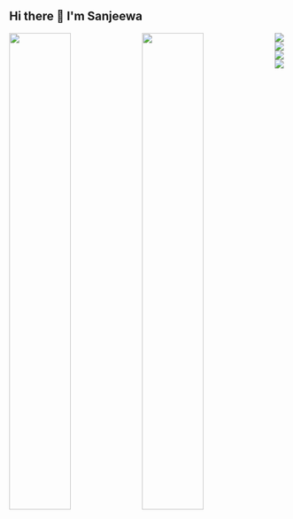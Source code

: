 ## Hi there 👋 I'm Sanjeewa

<img align="left" width="47%" src="https://github-readme-stats.vercel.app/api?username=SRanuluge&show_icons=true&theme=tokyonight" />

<img align="left" width="47%" src="https://github-readme-stats.vercel.app/api/top-langs/?username=SRanuluge&layout=compact" />


<img align="left"  src="https://img.shields.io/badge/javascript-%23323330.svg?style=for-the-badge&logo=javascript&logoColor=%23F7DF1E" />
<img align="left"  src="https://img.shields.io/badge/typescript-%23007ACC.svg?style=for-the-badge&logo=typescript&logoColor=white" />
<img align="left"  src="https://img.shields.io/badge/php-%23777BB4.svg?style=for-the-badge&logo=php&logoColor=white" />

<img  src="https://img.shields.io/badge/python-3670A0?style=for-the-badge&logo=python&logoColor=ffdd54" />
